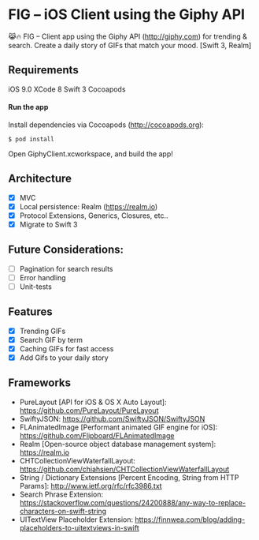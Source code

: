 # FIG – iOS Client using the Giphy API
 😹🔥 FIG – Client app using the Giphy API (http://giphy.com) for trending &amp; search. Create a daily story of GIFs that match your mood. [Swift 3, Realm] 

## Requirements
iOS 9.0
XCode 8
Swift 3
Cocoapods

#### Run the app
Install dependencies via Cocoapods (http://cocoapods.org):

```shell
$ pod install
```

Open GiphyClient.xcworkspace, and build the app!

## Architecture
* [x] MVC
* [x] Local persistence: Realm (https://realm.io)
* [x] Protocol Extensions, Generics, Closures, etc..
* [x] Migrate to Swift 3

## Future Considerations:
* [ ] Pagination for search results
* [ ] Error handling
* [ ] Unit-tests

## Features
* [x] Trending GIFs
* [x] Search GIF by term
* [x] Caching GIFs for fast access
* [x] Add Gifs to your daily story

## Frameworks
* PureLayout [API for iOS & OS X Auto Layout]: https://github.com/PureLayout/PureLayout
* SwiftyJSON: https://github.com/SwiftyJSON/SwiftyJSON
* FLAnimatedImage [Performant animated GIF engine for iOS]: https://github.com/Flipboard/FLAnimatedImage
* Realm [Open-source object database management system]: https://realm.io
* CHTCollectionViewWaterfallLayout: https://github.com/chiahsien/CHTCollectionViewWaterfallLayout
* String / Dictionary Extensions [Percent Encoding, String from HTTP Params]: http://www.ietf.org/rfc/rfc3986.txt
* Search Phrase Extension: https://stackoverflow.com/questions/24200888/any-way-to-replace-characters-on-swift-string
* UITextView Placeholder Extension: https://finnwea.com/blog/adding-placeholders-to-uitextviews-in-swift

